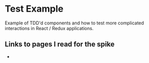 # Test Example
Example of TDD'd components and how to test more complicated interactions in React / Redux applications.

## Links to pages I read for the spike
- 